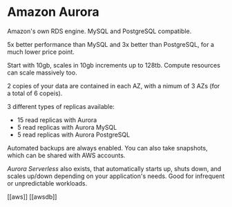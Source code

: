 # Amazon Aurora

Amazon's own RDS engine. MySQL and PostgreSQL compatible.

5x better performance than MySQL and 3x better than PostgreSQL, for a much lower price point.

Start with 10gb, scales in 10gb increments up to 128tb. Compute resources can scale massively too.

2 copies of your data are contained in each AZ, with a nimum of 3 AZs (for a total of 6 copeis).

3 different types of replicas available:
- 15 read replicas with Aurora
- 5 read replicas with Aurora MySQL
- 5 read replicas with Aurora PostgreSQL

Automated backups are always enabled.
You can also take snapshots, which can be shared with AWS accounts.

*Aurora Serverless* also exists, that automatically starts up, shuts down, and scales up/down depending on your application's needs. Good for infrequent or unpredictable workloads.

[[aws]]
[[awsdb]]